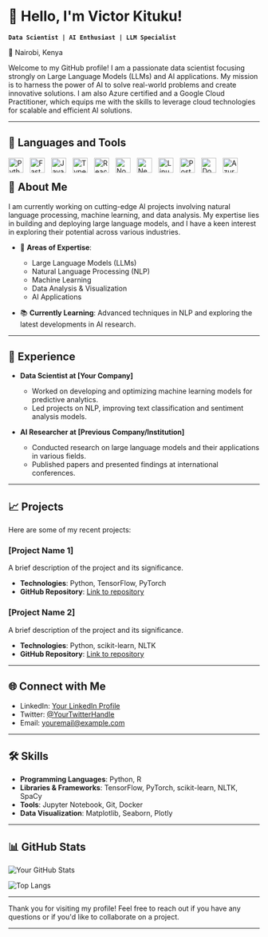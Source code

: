 # 👋 Hello, I'm Victor Kituku!

**`Data Scientist | AI Enthusiast | LLM Specialist`**

📍 Nairobi, Kenya

Welcome to my GitHub profile! I am a passionate data scientist focusing strongly on Large Language Models (LLMs) and AI applications. My mission is to harness the power of AI to solve real-world problems and create innovative solutions. I am also Azure certified and a Google Cloud Practitioner, which equips me with the skills to leverage cloud technologies for scalable and efficient AI solutions.

---

## 🧰 Languages and Tools

<img align="left" alt="Python" width="30px" style="padding-right:10px;" src="https://cdn.jsdelivr.net/gh/devicons/devicon/icons/python/python-plain.svg" />
<img align="left" alt="FastAPI" width="30px" style="padding-right:10px;" src="https://cdn.jsdelivr.net/gh/devicons/devicon@latest/icons/fastapi/fastapi-original.svg" />
<img align="left" alt="JavaScript" width="30px" style="padding-right:10px;" src="https://cdn.jsdelivr.net/gh/devicons/devicon/icons/javascript/javascript-plain.svg" />
<img align="left" alt="TypeScript" width="30px" style="padding-right:10px;" src="https://cdn.jsdelivr.net/gh/devicons/devicon/icons/typescript/typescript-plain.svg" />
<img align="left" alt="React" width="30px" style="padding-right:10px;" src="https://cdn.jsdelivr.net/gh/devicons/devicon/icons/react/react-original.svg" />
<img align="left" alt="NodeJS" width="30px" style="padding-right:10px;" src="https://cdn.jsdelivr.net/gh/devicons/devicon/icons/nodejs/nodejs-original.svg" />
<img align="left" alt="Next.js" width="30px" style="padding-right:10px;" src="https://cdn.jsdelivr.net/gh/devicons/devicon@latest/icons/nextjs/nextjs-original-wordmark.svg" />
<img align="left" alt="Linux" width="30px" style="padding-right:10px;" src="https://cdn.jsdelivr.net/gh/devicons/devicon/icons/linux/linux-original.svg" />
<img align="left" alt="Postgresql" width="30px" style="padding-right:10px;" src="https://cdn.jsdelivr.net/gh/devicons/devicon@latest/icons/postgresql/postgresql-original-wordmark.svg" />
<img align="left" alt="Docker" width="30px" style="padding-right:10px;" src="https://cdn.jsdelivr.net/gh/devicons/devicon@latest/icons/docker/docker-original-wordmark.svg" />
<img align="left" alt="Azure" width="30px" style="padding-right:10px;" src="https://cdn.jsdelivr.net/gh/devicons/devicon@latest/icons/azure/azure-original.svg" />









<br />

## 🧠 About Me

I am currently working on cutting-edge AI projects involving natural language processing, machine learning, and data analysis. My expertise lies in building and deploying large language models, and I have a keen interest in exploring their potential across various industries.

- 🌟 **Areas of Expertise**:
  - Large Language Models (LLMs)
  - Natural Language Processing (NLP)
  - Machine Learning
  - Data Analysis & Visualization
  - AI Applications

- 📚 **Currently Learning**: Advanced techniques in NLP and exploring the latest developments in AI research.

---

## 💼 Experience

- **Data Scientist at [Your Company]**
  - Worked on developing and optimizing machine learning models for predictive analytics.
  - Led projects on NLP, improving text classification and sentiment analysis models.

- **AI Researcher at [Previous Company/Institution]**
  - Conducted research on large language models and their applications in various fields.
  - Published papers and presented findings at international conferences.

---

## 📈 Projects

Here are some of my recent projects:

### [Project Name 1]
A brief description of the project and its significance.
- **Technologies**: Python, TensorFlow, PyTorch
- **GitHub Repository**: [Link to repository](https://github.com/yourusername/projectname1)

### [Project Name 2]
A brief description of the project and its significance.
- **Technologies**: Python, scikit-learn, NLTK
- **GitHub Repository**: [Link to repository](https://github.com/yourusername/projectname2)

---

## 🌐 Connect with Me

- LinkedIn: [Your LinkedIn Profile](https://www.linkedin.com/in/yourprofile)
- Twitter: [@YourTwitterHandle](https://twitter.com/yourhandle)
- Email: [youremail@example.com](mailto:youremail@example.com)

---

## 🛠️ Skills

- **Programming Languages**: Python, R
- **Libraries & Frameworks**: TensorFlow, PyTorch, scikit-learn, NLTK, SpaCy
- **Tools**: Jupyter Notebook, Git, Docker
- **Data Visualization**: Matplotlib, Seaborn, Plotly

---

## 📊 GitHub Stats

![Your GitHub Stats](https://github-readme-stats.vercel.app/api?username=yourusername&show_icons=true&theme=radical)

![Top Langs](https://github-readme-stats.vercel.app/api/top-langs/?username=yourusername&layout=compact&theme=radical)

---

Thank you for visiting my profile! Feel free to reach out if you have any questions or if you'd like to collaborate on a project.

---

